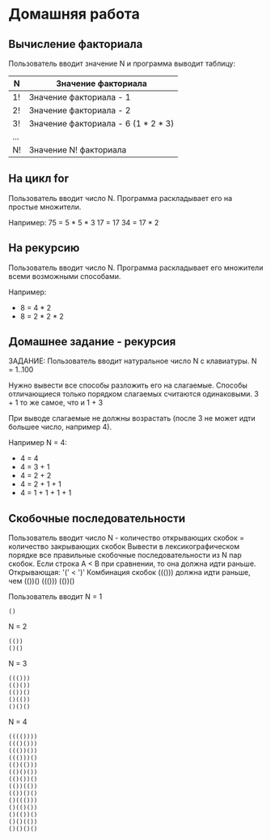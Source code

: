 Домашняя работа
===============

Вычисление факториала
---------------------

Пользователь вводит значение N и программа выводит таблицу:

  N   | Значение факториала
----- | ----------------------------------------
  1!  | Значение факториала - 1 
  2!  | Значение факториала - 2 
  3!  | Значение факториала - 6   (1 * 2 * 3) 
 ...  | 
  N!  | Значение N! факториала 

На цикл for
-----------
Пользователь вводит число N.
Программа раскладывает его на простые множители.

Например:  75 = 5 * 5 * 3
17 = 17
34 = 17 * 2

На рекурсию
-----------
Пользователь вводит число N.
Программа раскладывает его множители всеми возможными способами.

Например: 
* 8 = 4 * 2
* 8 = 2 * 2 * 2 

Домашнее задание - рекурсия
---------------------------
  ЗАДАНИЕ:
 Пользователь вводит натуральное число N с клавиатуры. N = 1..100

 Нужно вывести все способы разложить его на слагаемые.
 Способы отличающиеся только
 порядком слагаемых считаются одинаковыми.
  3 + 1 то же самое, что и 1 + 3

 При выводе слагаемые не должны возрастать
(после 3 не может идти большее число, например 4).  

Например N = 4:
* 4 = 4
* 4 = 3 + 1
* 4 = 2 + 2
* 4 = 2 + 1 + 1
* 4 = 1 + 1 + 1 + 1


Скобочные последовательности
----------------------------
Пользователь вводит число N - количество открывающих скобок = количество закрывающих скобок
Вывести в лексикографическом порядке все правильные скобочные последовательности из N пар скобок.
Если строка A < B при сравнении, то она должна идти раньше.
Открывающая: '(' < ')'
Комбинация скобок ((())) должна идти раньше, чем (())()
((()))
(())()

Пользователь вводит N = 1
```
()
```

N = 2
```
(())
()()
```

N = 3
```
((()))
(()())
(())()
()(())
()()()
```
N = 4
```
(((())))
((()()))
((())())
((()))()
(()(()))
(()()())
(()())()
(())(())
(())()()
()((()))
()(()())
()(())()
()()(())
()()()()
```
